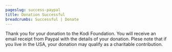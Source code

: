 ```yaml
---
pageslug: success-paypal
title: Donation Successful
breadcrumbs: Successful | Donate
---
```


Thank you for your donation to the Kodi Foundation. You will receive an email receipt from Paypal with the details of your donation. Plese note that if you live in the USA, your donation may qualify as a charitable contribution.
